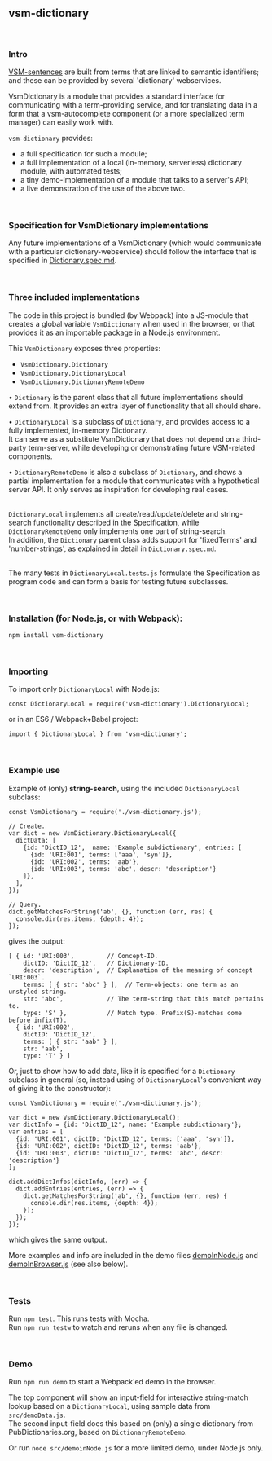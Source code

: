 ## vsm-dictionary

<br>

### Intro

[VSM-sentences](http://scicura.org/vsm/vsm.html)
are built from terms that are linked to semantic identifiers;
and these can be provided by several 'dictionary' webservices.

VsmDictionary is a module that provides a standard interface for
communicating with a term-providing service, and for translating data
in a form that a vsm-autocomplete component (or a more specialized term manager)
can easily work with.

`vsm-dictionary` provides:
- a full specification for such a module;
- a full implementation of a local (in-memory, serverless) dictionary
  module, with automated tests;
- a tiny demo-implementation of a module that talks to a server's API;
- a live demonstration of the use of the above two.

<br>

### Specification for VsmDictionary implementations

Any future implementations of a VsmDictionary (which would communicate with
a particular dictionary-webservice) should follow the interface
that is specified in [Dictionary.spec.md](src/Dictionary/Dictionary.spec.md).

<br>

### Three included implementations

The code in this project is bundled (by Webpack) into a JS-module that creates a
global variable `VsmDictionary` when used in the browser, or that provides it
as an importable package in a Node.js environment.

This `VsmDictionary` exposes three properties:
- `VsmDictionary.Dictionary`
- `VsmDictionary.DictionaryLocal`
- `VsmDictionary.DictionaryRemoteDemo`

&bull; `Dictionary` is the parent class that all future implementations should
extend from. It provides an extra layer of functionality that all should share.

&bull; `DictionaryLocal` is a subclass of `Dictionary`, and provides
access to a fully implemented, in-memory Dictionary.  
It can serve as a substitute VsmDictionary that does not depend on a third-party
term-server, while developing or demonstrating future VSM-related components.

&bull; `DictionaryRemoteDemo` is also a subclass of `Dictionary`, and
shows a partial implementation for a module that communicates
with a hypothetical server API. It only serves as inspiration for developing
real cases.

<br>`DictionaryLocal` implements all create/read/update/delete and string-search
functionality described in the Specification, while `DictionaryRemoteDemo`
only implements one part of string-search.  
In addition, the `Dictionary` parent class adds support for 'fixedTerms' and
'number-strings', as explained in detail in `Dictionary.spec.md`.

<br>The many tests in `DictionaryLocal.tests.js` formulate the Specification
as program code and can form a basis for testing future subclasses.

<br>

### Installation (for Node.js, or with Webpack):

```
npm install vsm-dictionary
```

<br>

### Importing

To import only `DictionaryLocal` with Node.js:

```
const DictionaryLocal = require('vsm-dictionary').DictionaryLocal;
```

or in an ES6 / Webpack+Babel project:

```
import { DictionaryLocal } from 'vsm-dictionary';
```

<br>

### Example use

Example of (only) **string-search**, using the included `DictionaryLocal`
subclass:

```
const VsmDictionary = require('./vsm-dictionary.js');

// Create.
var dict = new VsmDictionary.DictionaryLocal({
  dictData: [
    {id: 'DictID_12',  name: 'Example subdictionary', entries: [
      {id: 'URI:001', terms: ['aaa', 'syn']},
      {id: 'URI:002', terms: 'aab'},
      {id: 'URI:003', terms: 'abc', descr: 'description'}
    ]},
  ],
});

// Query.
dict.getMatchesForString('ab', {}, function (err, res) {
  console.dir(res.items, {depth: 4});
});
```

gives the output:

```
[ { id: 'URI:003',         // Concept-ID.
    dictID: 'DictID_12',   // Dictionary-ID.
    descr: 'description',  // Explanation of the meaning of concept `URI:003`.
    terms: [ { str: 'abc' } ],  // Term-objects: one term as an unstyled string.
    str: 'abc',            // The term-string that this match pertains to.
    type: 'S' },           // Match type. Prefix(S)-matches come before infix(T).
  { id: 'URI:002',
    dictID: 'DictID_12',
    terms: [ { str: 'aab' } ],
    str: 'aab',
    type: 'T' } ]
```

Or, just to show how to add data, like it is specified for a `Dictionary`
subclass in general (so, instead using of `DictionaryLocal`'s convenient way
of giving it to the constructor):

```
const VsmDictionary = require('./vsm-dictionary.js');

var dict = new VsmDictionary.DictionaryLocal();
var dictInfo = {id: 'DictID_12', name: 'Example subdictionary'};
var entries = [
  {id: 'URI:001', dictID: 'DictID_12', terms: ['aaa', 'syn']},
  {id: 'URI:002', dictID: 'DictID_12', terms: 'aab'},
  {id: 'URI:003', dictID: 'DictID_12', terms: 'abc', descr: 'description'}
];

dict.addDictInfos(dictInfo, (err) => {
  dict.addEntries(entries, (err) => {
    dict.getMatchesForString('ab', {}, function (err, res) {
      console.dir(res.items, {depth: 4});
    });
  });
});
```

which gives the same output.

More examples and info are included in the demo files
[demoInNode.js](src/demoInNode.js)
and [demoInBrowser.js](src/demoInBrowser.js) (see also below).

<br>

### Tests

Run `npm test`. This runs tests with Mocha.  
Run `npm run testw` to watch and reruns when any file is changed.  

<br>

### Demo

Run `npm run demo` to start a Webpack'ed demo in the browser.

The top component will show an input-field for interactive string-match
lookup based on a `DictionaryLocal`, using sample data from `src/demoData.js`.   
The second input-field does this based on (only) a single dictionary
from PubDictionaries.org, based on `DictionaryRemoteDemo`.

Or run `node src/demoinNode.js` for a more limited demo, under Node.js only.
